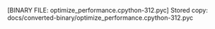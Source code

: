 [BINARY FILE: optimize_performance.cpython-312.pyc]
Stored copy: docs/converted-binary/optimize_performance.cpython-312.pyc
